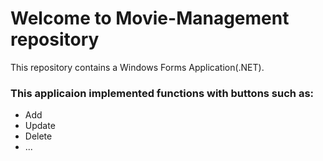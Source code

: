 # Welcome to Movie-Management repository
This repository contains a Windows Forms Application(.NET).

### This applicaion implemented functions with buttons such as:
* Add
* Update
* Delete
* ...
